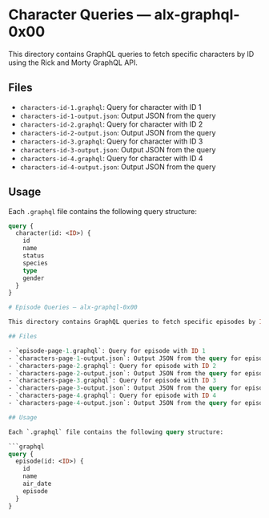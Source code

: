 # Character Queries — alx-graphql-0x00

This directory contains GraphQL queries to fetch specific characters by ID using the Rick and Morty GraphQL API.

## Files

- `characters-id-1.graphql`: Query for character with ID 1  
- `characters-id-1-output.json`: Output JSON from the query  
- `characters-id-2.graphql`: Query for character with ID 2  
- `characters-id-2-output.json`: Output JSON from the query  
- `characters-id-3.graphql`: Query for character with ID 3  
- `characters-id-3-output.json`: Output JSON from the query  
- `characters-id-4.graphql`: Query for character with ID 4  
- `characters-id-4-output.json`: Output JSON from the query

## Usage

Each `.graphql` file contains the following query structure:

```graphql
query {
  character(id: <ID>) {
    id
    name
    status
    species
    type
    gender
  }
}

# Episode Queries — alx-graphql-0x00

This directory contains GraphQL queries to fetch specific episodes by ID using the Rick and Morty GraphQL API.

## Files

- `episode-page-1.graphql`: Query for episode with ID 1  
- `characters-page-1-output.json`: Output JSON from the query for episode 1  
- `characters-page-2.graphql`: Query for episode with ID 2  
- `characters-page-2-output.json`: Output JSON from the query for episode 2  
- `characters-page-3.graphql`: Query for episode with ID 3  
- `characters-page-3-output.json`: Output JSON from the query for episode 3  
- `characters-page-4.graphql`: Query for episode with ID 4  
- `characters-page-4-output.json`: Output JSON from the query for episode 4  

## Usage

Each `.graphql` file contains the following query structure:

```graphql
query {
  episode(id: <ID>) {
    id
    name
    air_date
    episode
  }
}
